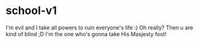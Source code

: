 # school-v1
I'm evil and I take all powers to ruin everyone's life :)
Oh really? 
Then u are kind of blind ;D
I'm the one who's gonna take His Masjesty foot!
